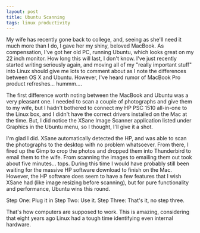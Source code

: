```yaml
--- 
layout: post
title: Ubuntu Scanning
tags: linux productivity
---
```


My wife has recently gone back to college, and, seeing as she'll need it much more than I do, I gave her my shiny, beloved MacBook. As compensation, I've got her old PC, running Ubuntu, which looks great on my 22 inch monitor. How long this will last, I don't know. I've just recently started writing seriously again, and moving all of my "really important stuff" into Linux should give me lots to comment about as I note the differences between OS X and Ubuntu. However, I've heard rumor of MacBook Pro product refreshes... hummm....

The first difference worth noting between the MacBook and Ubuntu was a very pleasant one. I needed to scan a couple of photographs and give them to my wife, but I hadn't bothered to connect my HP PSC 1510 all-in-one to the Linux box, and I didn't have the correct drivers installed on the Mac at the time. But, I did notice the XSane Image Scanner application listed under Graphics in the Ubuntu menu, so I thought, I'll give it a shot.

I'm glad I did. XSane automatically detected the HP, and was able to scan the photographs to the desktop with no problem whatsoever. From there, I fired up the Gimp to crop the photos and dropped them into Thunderbird to email them to the wife. From scanning the images to emailing them out took about five minutes... tops. During this time I would have probably still been waiting for the massive HP software download to finish on the Mac. However, the HP software does seem to have a few features that I wish XSane had (like image resizing before scanning), but for pure functionality and performance, Ubuntu wins this round.

Step One: Plug it in
Step Two: Use it.
Step Three:  That's it, no step three.

That's how computers are supposed to work. This is amazing, considering that eight years ago Linux had a tough time identifying even internal hardware.

